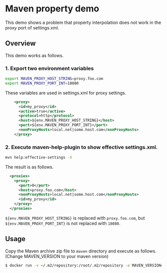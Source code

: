# Maven property demo

This demo shows a problem that property interpolation does not work in the proxy port 
of settings.xml.

## Overview
This demo works as follows.

### 1. Export two environment variables
```bash
export MAVEN_PROXY_HOST_STRING=proxy.foo.com
export MAVEN_PROXY_PORT_INT=18080
```

These variables are used in settings.xml for proxy settings.

```xml
    <proxy>
      <id>my_proxy</id>
      <active>true</active>
      <protocol>http</protocol>
      <host>${env.MAVEN_PROXY_HOST_STRING}</host>
      <port>${env.MAVEN_PROXY_PORT_INT}</port>
      <nonProxyHosts>local.net|some.host.com</nonProxyHosts>
    </proxy>
```

### 2. Execute maven-help-plugin to show effective settings.xml.

```bash
mvn help:effective-settings -X
```

The result is as follows.

```xml
  <proxies>
    <proxy>
      <port>0</port>
      <host>proxy.foo.com</host>
      <nonProxyHosts>local.net|some.host.com</nonProxyHosts>
      <id>my_proxy</id>
    </proxy>
  </proxies>
```

`${env.MAVEN_PROXY_HOST_STRING}` is replaced with `proxy.foo.com`, 
but `${env.MAVEN_PROXY_PORT_INT}` is not replaced with `18080`.

## Usage
Copy the Maven archive zip file to `maven` directory and execute as follows.
(Change MAVEN_VERSION to your maven version)
```bash
$ docker run -v ~/.m2/repository:/root/.m2/repository -e MAVEN_VERSION=3.5.4-SNAPSHOT $(docker build -q .)
```

